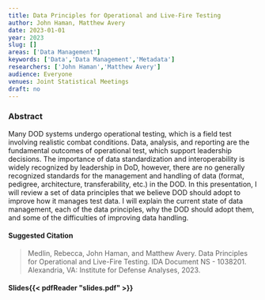```yaml
---
title: Data Principles for Operational and Live-Fire Testing
author: John Haman, Matthew Avery
date: 2023-01-01
year: 2023
slug: []
areas: ['Data Management']
keywords: ['Data','Data Management','Metadata']
researchers: ['John Haman','Matthew Avery']
audience: Everyone
venues: Joint Statistical Meetings
draft: no
---
```




### Abstract
Many DOD systems undergo operational testing, which is a field test involving realistic combat conditions. Data, analysis, and reporting are the fundamental outcomes of operational test, which support leadership decisions. The importance of data standardization and interoperability is widely recognized by leadership in DoD, however, there are no generally recognized standards for the management and handling of data (format, pedigree, architecture, transferability, etc.) in the DOD. In this presentation, I will review a set of data principles that we believe DOD should adopt to improve how it manages test data. I will explain the current state of data management, each of the data principles, why the DOD should adopt them, and some of the difficulties of improving data handling.

#### Suggested Citation
> Medlin, Rebecca, John Haman, and Matthew Avery. Data Principles for Operational and Live-Fire Testing. IDA Document NS - 1038201. Alexandria, VA: Institute for Defense Analyses, 2023.

#### Slides{{< pdfReader "slides.pdf" >}}





